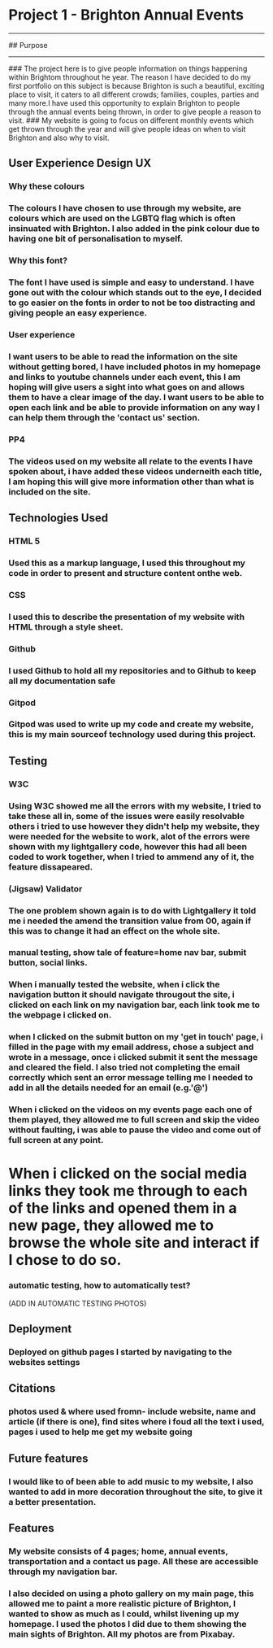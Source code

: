 # Project 1 - Brighton Annual Events
<hr>
## Purpose
<hr>
### The project here is to give people information on things happening within Brightom throughout he year. The reason I have decided to do my first portfolio on this subject is because Brighton is such a beautiful, exciting place to visit, it caters to all different crowds; families, couples, parties and many more.I have used this opportunity to explain Brighton to people through the annual events being thrown, in order to give people a reason to visit. 
### My website is going to focus on different monthly events which get thrown through the year and will give people ideas on when to visit Brighton and also why to visit.


## User Experience Design UX

### Why these colours
### The colours I have chosen to use through my website, are colours which are used on the LGBTQ flag which is often insinuated with Brighton. I also added in the pink colour due to having one bit of personalisation to myself.
### Why this font?
### The font I have used is simple and easy to understand. I have gone out with the colour which stands out to the eye, I decided to go easier on the fonts in order to not be too distracting and giving people an easy experience.
### User experience
### I want users to be able to read the information on the site without getting bored, I have included photos in my homepage and links to youtube channels under each event, this I am hoping will give users a sight into what goes on and allows them to have a clear image of the day. I want users to be able to open each link and be able to provide information on any way I can help them through the 'contact us' section.
### PP4
### The videos used on my website all relate to the events I have spoken about, i have added these videos underneith each title, I am hoping this will give more information other than what is included on the site.

## Technologies Used

### HTML 5 
### Used this as a markup language, I used this throughout my code in order to present and structure content onthe web.

### CSS 
### I used this to describe the presentation of my website with HTML through a style sheet.

### Github
### I used Github to hold all my repositories and to Github to keep all my documentation safe

### Gitpod
### Gitpod was used to write up my code and create my website, this is my main sourceof technology used during this project.


## Testing

### W3C 
### Using W3C showed me all the errors with my website, I tried to take these all in, some of the issues were easily resolvable others i tried to use however they didn't help my website, they were needed for the website to work, alot of the errors were shown with my lightgallery code, however this had all been coded to work together, when I tried to ammend any of it, the feature dissapeared.

### (Jigsaw) Validator
### The one problem shown again is to do with Lightgallery it told me i needed the amend the transition value from 00, again if this was to change it had an effect on the whole site.

### manual testing, show tale of feature=home nav bar, submit button, social links.
### When i manually tested the website, when i click the navigation button it should navigate througout the site, i clicked on each link on my navigation bar, each link took me to the webpage i clicked on.
### when I clicked on the submit button on my 'get in touch' page, i filled in the page with my email address, chose a subject and wrote in a message, once i clicked submit it sent the message and cleared the field. I also tried not completing the email correctly which sent an error message telling me I needed to add in all the details needed for an email (e.g.'@')
### When i clicked on the videos on my events page each one of them played, they allowed me to full screen and skip the video without faulting, i was able to pause the video and come out of full screen at any point.
# When i clicked on the social media links they took me through to each of the links and opened them in a new page, they allowed me to browse the whole site and interact if I chose to do so.

### automatic testing, how to automatically test?
(ADD IN AUTOMATIC TESTING PHOTOS)

## Deployment

### Deployed on github pages I started by navigating to the websites settings

## Citations

### photos used & where used fromn- include website, name and article (if there is one), find sites where i foud all the text i used, pages i used to help me get my website going

## Future features

### I would like to of been able to add music to my website, I also wanted to add in more decoration throughout the site, to give it a better presentation.

## Features

### My website consists of 4 pages; home, annual events, transportation and a contact us page. All these are accessible through my navigation bar. 
### I also decided on using a photo gallery on my main page, this allowed me to paint a more realistic picture of Brighton, I wanted to show as much as I could, whilst livening up my homepage. I used the photos I did due to them showing the main sights of Brighton. All my photos are from Pixabay. 




